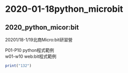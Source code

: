 # 2020-01-18python_microbit
## 2020_python_micor:bit

20201/18-1/19北商Micro:bit研習營

P01-P10 python程式範例 <br>
w01-w10 web:bit程式範例

``` javascript
print("132") 

```
